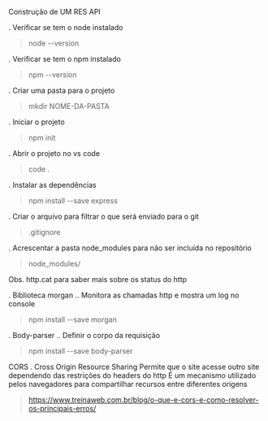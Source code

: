 Construção de UM RES API

. Verificar se tem o node instalado

> node --version

. Verificar se tem o npm instalado

> npm --version

. Criar uma pasta para o projeto

> mkdir NOME-DA-PASTA

. Iniciar o projeto

> npm init

. Abrir o projeto no vs code

> code .

. Instalar as dependências

> npm install --save express

. Criar o arquivo para filtrar o que será enviado para o git

> .gitignore

. Acrescentar a pasta node_modules para não ser incluída no repositório

> node_modules/

Obs.
http.cat
para saber mais sobre os status do http

. Biblioteca morgan
.. Monitora as chamadas http e mostra um log no console

> npm install --save morgan

. Body-parser
.. Definir o corpo da requisição

> npm install --save body-parser

CORS
. Cross Origin Resource Sharing
Permite que o site acesse outro site dependendo das restrições do headers do http
É um mecanismo utilizado pelos navegadores para compartilhar recursos entre diferentes origens

> https://www.treinaweb.com.br/blog/o-que-e-cors-e-como-resolver-os-principais-erros/
